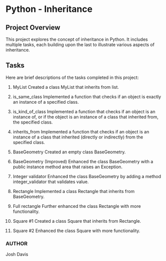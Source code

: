 # Python - Inheritance
## Project Overview
This project explores the concept of inheritance in Python. It includes multiple tasks, each building upon the last to illustrate various aspects of inheritance.

## Tasks
Here are brief descriptions of the tasks completed in this project:

1. MyList
Created a class MyList that inherits from list.

2. is_same_class
Implemented a function that checks if an object is exactly an instance of a specified class.

3. is_kind_of_class
Implemented a function that checks if an object is an instance of, or if the object is an instance of a class that inherited from, the specified class.

4. inherits_from
Implemented a function that checks if an object is an instance of a class that inherited (directly or indirectly) from the specified class.

5. BaseGeometry
Created an empty class BaseGeometry.

6. BaseGeometry (Improved)
Enhanced the class BaseGeometry with a public instance method area that raises an Exception.

7. Integer validator
Enhanced the class BaseGeometry by adding a method integer_validator that validates value.

8. Rectangle
Implemented a class Rectangle that inherits from BaseGeometry.

9. Full rectangle
Further enhanced the class Rectangle with more functionality.

10. Square #1
Created a class Square that inherits from Rectangle.

11. Square #2
Enhanced the class Square with more functionality.

### AUTHOR
Josh Davis
